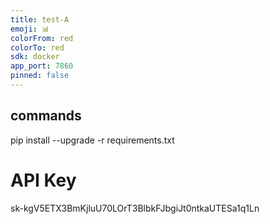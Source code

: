 ```yaml
---
title: test-A
emoji: 📊
colorFrom: red
colorTo: red
sdk: docker
app_port: 7860
pinned: false
---
```


## commands
pip install --upgrade -r requirements.txt


# API Key
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